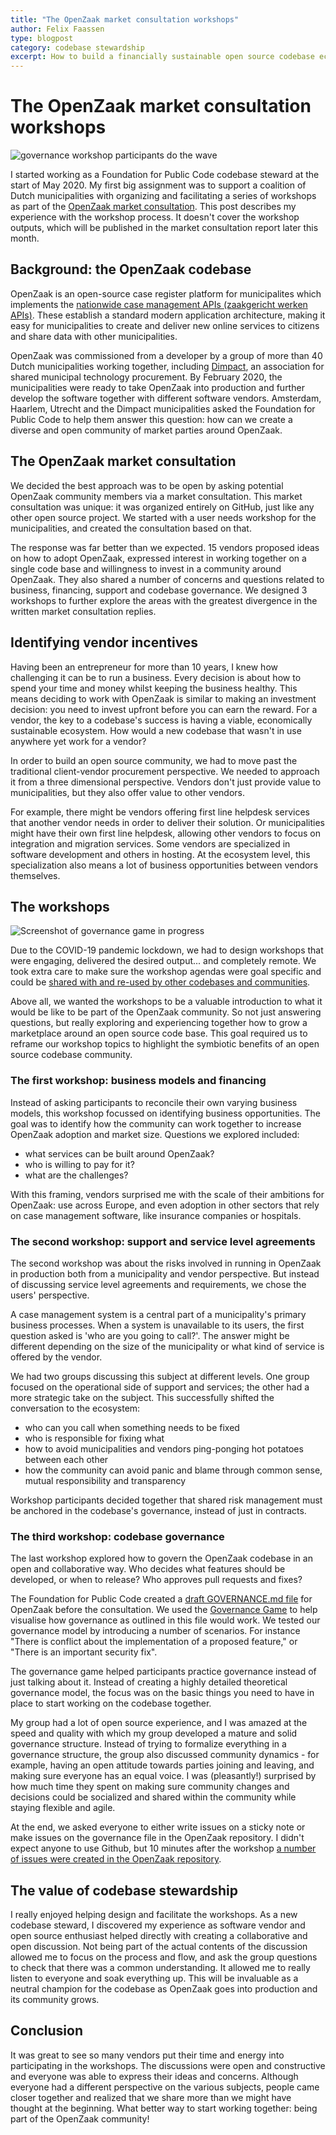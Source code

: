 ```yaml
---
title: "The OpenZaak market consultation workshops"
author: Felix Faassen
type: blogpost
category: codebase stewardship
excerpt: How to build a financially sustainable open source codebase ecosystem from scratch
---
```


# The OpenZaak market consultation workshops

![governance workshop participants do the wave](/assets/openzaak-community-wave.gif)

I started working as a Foundation for Public Code codebase steward at the start of May 2020. My first big assignment was to support a coalition of Dutch municipalities with organizing and facilitating a series of workshops as part of the [OpenZaak market consultation](https://github.com/open-zaak/open-zaak-market-consultation). This post describes my experience with the workshop process. It doesn't cover the workshop outputs, which will be published in the market consultation report later this month.

## Background: the OpenZaak codebase

OpenZaak is an open-source case register platform for municipalites which implements the [nationwide case management APIs (zaakgericht werken APIs)](https://web.archive.org/web/20200922021916/https://www.vngrealisatie.nl/producten/api-standaarden-zaakgericht-werken). These establish a standard modern application architecture, making it easy for municipalities to create and deliver new online services to citizens and share data with other municipalities.

OpenZaak was commissioned from a developer by a group of more than 40 Dutch municipalities working together, including [Dimpact](https://www.dimpact.nl/), an association for shared municipal technology procurement. By February 2020, the municipalities were ready to take OpenZaak into production and further develop the software together with different software vendors. Amsterdam, Haarlem, Utrecht and the Dimpact municipalities asked the Foundation for Public Code to help them answer this question: how can we create a diverse and open community of market parties around OpenZaak.

## The OpenZaak market consultation

We decided the best approach was to be open by asking potential OpenZaak community members via a market consultation. This market consultation was unique: it was organized entirely on GitHub, just like any other open source project. We started with a user needs workshop for the municipalities, and created the consultation based on that.

The response was far better than we expected. 15 vendors proposed ideas on how to adopt OpenZaak, expressed interest in working together on a single code base and willingness to invest in a community around OpenZaak. They also shared a number of concerns and questions related to business, financing, support and codebase governance. We designed 3 workshops to further explore the areas with the greatest divergence in the written market consultation replies.

## Identifying vendor incentives

Having been an entrepreneur for more than 10 years, I knew how challenging it can be to run a business. Every decision is about how to spend your time and money whilst keeping the business healthy. This means deciding to work with OpenZaak is similar to making an investment decision: you need to invest upfront before you can earn the reward. For a vendor, the key to a codebase's success is having a viable, economically sustainable ecosystem. How would a new codebase that wasn't in use anywhere yet work for a vendor?

In order to build an open source community, we had to move past the traditional client-vendor procurement perspective. We needed to approach it from a three dimensional perspective. Vendors don't just provide value to municipalities, but they also offer value to other vendors.

For example, there might be vendors offering first line helpdesk services that another vendor needs in order to deliver their solution. Or municipalities might have their own first line helpdesk, allowing other vendors to focus on integration and migration services. Some vendors are specialized in software development and others in hosting. At the ecosystem level, this specialization also means a lot of business opportunities between vendors themselves.

## The workshops

![Screenshot of governance game in progress](/assets/governance-workshop-screenshot-miro-board-1-wip.png)

Due to the COVID-19 pandemic lockdown, we had to design workshops that were engaging, delivered the desired output... and completely remote.  We took extra care to make sure the workshop agendas were goal specific and could be [shared with and re-used by other codebases and communities](https://github.com/publiccodenet/about/issues/685).

Above all, we wanted the workshops to be a valuable introduction to what it would be like to be part of the OpenZaak community. So not just answering questions, but really exploring and experiencing together how to grow a marketplace around an open source code base. This goal required us to reframe our workshop topics to highlight the symbiotic benefits of an open source codebase community.

### The first workshop: business models and financing

Instead of asking participants to reconcile their own varying business models, this workshop focussed on identifying business opportunities. The goal was to identify how the community can work together to increase OpenZaak adoption and market size. Questions we explored included:

* what services can be built around OpenZaak?
* who is willing to pay for it?
* what are the challenges?

With this framing, vendors surprised me with the scale of their ambitions for OpenZaak: use across Europe, and even adoption in other sectors that rely on case management software, like insurance companies or hospitals.

### The second workshop: support and service level agreements

The second workshop was about the risks involved in running in OpenZaak in production both from a municipality and vendor perspective. But instead of discussing service level agreements and requirements, we chose the users' perspective.

A case management system is a central part of a municipality's primary business processes. When a system is unavailable to its users, the first question asked is 'who are you going to call?'. The answer might be different depending on the size of the municipality or what kind of service is offered by the vendor.

We had two groups discussing this subject at different levels. One group focused on the operational side of support and services; the other had a more strategic take on the subject. This successfully shifted the conversation to the ecosystem:

* who can you call when something needs to be fixed
* who is responsible for fixing what
* how to avoid municipalities and vendors ping-ponging hot potatoes between each other
* how the community can avoid panic and blame through common sense, mutual responsibility and transparency

Workshop participants decided together that shared risk management must be anchored in the codebase's governance, instead of just in contracts.

### The third workshop: codebase governance

The last workshop explored how to govern the OpenZaak codebase in an open and collaborative way. Who decides what features should be developed, or when to release? Who approves pull requests and fixes?

The Foundation for Public Code created a [draft GOVERNANCE.md file](https://github.com/open-zaak/open-zaak-market-consultation/blob/develop/GOVERNANCE.md) for OpenZaak before the consultation. We used the [Governance Game](https://about.publiccode.net/activities/supporting-codebase-governance/game/) to help visualise how governance as outlined in this file would work. We tested our governance model by introducing a number of scenarios. For instance "There is conflict about the implementation of a proposed feature," or "There is an important security fix".

The governance game helped participants practice governance instead of just talking about it. Instead of creating a highly detailed theoretical governance model, the focus was on the basic things you need to have in place to start working on the codebase together.

My group had a lot of open source experience, and I was amazed at the speed and quality with which my group developed a mature and solid governance structure. Instead of trying to formalize everything in a governance structure, the group also discussed community dynamics -  for example, having an open attitude towards parties joining and leaving, and making sure everyone has an equal voice. I was (pleasantly!) surprised by how much time they spent on making sure community changes and decisions could be socialized and shared within the community while staying flexible and agile.

At the end, we asked everyone to either write issues on a sticky note or make issues on the governance file in the OpenZaak repository. I didn't expect anyone to use Github, but 10 minutes after the workshop [a number of issues were created in the OpenZaak repository](https://github.com/open-zaak/open-zaak/labels/governance).

## The value of codebase stewardship

I really enjoyed helping design and facilitate the workshops. As a new codebase steward, I discovered my experience as software vendor and open source enthusiast helped directly with creating a collaborative and open discussion. Not being part of the actual contents of the discussion allowed me to focus on the process and flow, and ask the group questions to check that there was a common understanding. It allowed me to really listen to everyone and soak everything up. This will be invaluable as a neutral champion for the codebase as OpenZaak goes into production and its community grows.

## Conclusion

It was great to see so many vendors put their time and energy into participating in the workshops. The discussions were open and constructive and everyone was able to express their ideas and concerns. Although everyone had a different perspective on the various subjects, people came closer together and realized that we share more than we might have thought at the beginning. What better way to start working together: being part of the OpenZaak community!

